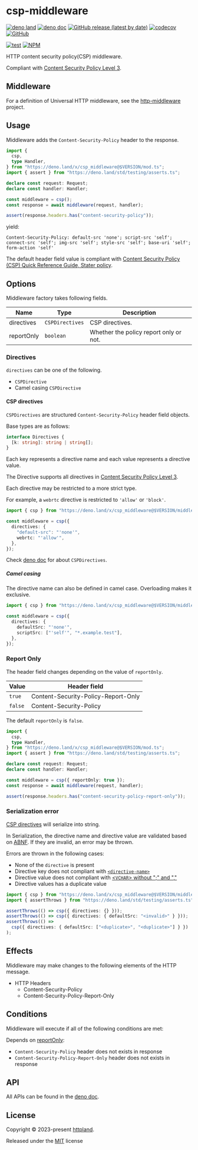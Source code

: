# csp-middleware

[![deno land](http://img.shields.io/badge/available%20on-deno.land/x-lightgrey.svg?logo=deno)](https://deno.land/x/csp_middleware)
[![deno doc](https://doc.deno.land/badge.svg)](https://doc.deno.land/https/deno.land/x/csp_middleware/mod.ts)
[![GitHub release (latest by date)](https://img.shields.io/github/v/release/httpland/csp-middleware)](https://github.com/httpland/csp-middleware/releases)
[![codecov](https://codecov.io/github/httpland/csp-middleware/branch/main/graph/badge.svg?token=MNFZEQH8OK)](https://codecov.io/gh/httpland/csp-middleware)
[![GitHub](https://img.shields.io/github/license/httpland/csp-middleware)](https://github.com/httpland/csp-middleware/blob/main/LICENSE)

[![test](https://github.com/httpland/csp-middleware/actions/workflows/test.yaml/badge.svg)](https://github.com/httpland/csp-middleware/actions/workflows/test.yaml)
[![NPM](https://nodei.co/npm/@httpland/csp-middleware.png?mini=true)](https://nodei.co/npm/@httpland/csp-middleware/)

HTTP content security policy(CSP) middleware.

Compliant with
[Content Security Policy Level 3](https://w3c.github.io/webappsec-csp/).

## Middleware

For a definition of Universal HTTP middleware, see the
[http-middleware](https://github.com/httpland/http-middleware) project.

## Usage

Middleware adds the `Content-Security-Policy` header to the response.

```ts
import {
  csp,
  type Handler,
} from "https://deno.land/x/csp_middleware@$VERSION/mod.ts";
import { assert } from "https://deno.land/std/testing/asserts.ts";

declare const request: Request;
declare const handler: Handler;

const middleware = csp();
const response = await middleware(request, handler);

assert(response.headers.has("content-security-policy"));
```

yield:

```http
Content-Security-Policy: default-src 'none'; script-src 'self'; connect-src 'self'; img-src 'self'; style-src 'self'; base-uri 'self'; form-action 'self'
```

The default header field value is compliant with
[Content Security Policy (CSP)
Quick Reference Guide, Stater policy](https://content-security-policy.com/).

## Options

Middleware factory takes following fields.

| Name       | Type            | Description                            |
| ---------- | --------------- | -------------------------------------- |
| directives | `CSPDirectives` | CSP directives.                        |
| reportOnly | `boolean`       | Whether the policy report only or not. |

### Directives

`directives` can be one of the following.

- `CSPDirective`
- Camel casing `CSPDirective`

#### CSP directives

`CSPDirectives` are structured `Content-Security-Policy` header field objects.

Base types are as follows:

```ts
interface Directives {
  [k: string]: string | string[];
}
```

Each key represents a directive name and each value represents a directive
value.

The Directive supports all directives in
[Content Security Policy Level 3](https://w3c.github.io/webappsec-csp/).

Each directive may be restricted to a more strict type.

For example, a `webrtc` directive is restricted to `'allow'` or `'block'`.

```ts
import { csp } from "https://deno.land/x/csp_middleware@$VERSION/middleware.ts";

const middleware = csp({
  directives: {
    "default-src": "'none'",
    webrtc: "'allow'",
  },
});
```

Check [deno doc](https://doc.deno.land/https/deno.land/x/csp_middleware/mod.ts)
for about `CSPDirectives`.

##### Camel casing

The directive name can also be defined in camel case. Overloading makes it
exclusive.

```ts
import { csp } from "https://deno.land/x/csp_middleware@$VERSION/middleware.ts";

const middleware = csp({
  directives: {
    defaultSrc: "'none'",
    scriptSrc: ["'self'", "*.example.test"],
  },
});
```

### Report Only

The header field changes depending on the value of `reportOnly`.

| Value   | Header field                        |
| ------- | ----------------------------------- |
| `true`  | Content-Security-Policy-Report-Only |
| `false` | Content-Security-Policy             |

The default `reportOnly` is `false`.

```ts
import {
  csp,
  type Handler,
} from "https://deno.land/x/csp_middleware@$VERSION/mod.ts";
import { assert } from "https://deno.land/std/testing/asserts.ts";

declare const request: Request;
declare const handler: Handler;

const middleware = csp({ reportOnly: true });
const response = await middleware(request, handler);

assert(response.headers.has("content-security-policy-report-only"));
```

### Serialization error

[CSP directives](#csp-directives) will serialize into string.

In Serialization, the directive name and directive value are validated based on
[ABNF](https://w3c.github.io/webappsec-csp/#framework-directives). If they are
invalid, an error may be thrown.

Errors are thrown in the following cases:

- None of the `directive` is present
- Directive key does not compliant with
  [`<directive-name>`](https://w3c.github.io/webappsec-csp/#grammardef-directive-name)
- Directive value does not compliant with
  [<`VCHAR`> without ";" and ","](https://w3c.github.io/webappsec-csp/#grammardef-directive-value)
- Directive values has a duplicate value

```ts
import { csp } from "https://deno.land/x/csp_middleware@$VERSION/middleware.ts";
import { assertThrows } from "https://deno.land/std/testing/asserts.ts";

assertThrows(() => csp({ directives: {} }));
assertThrows(() => csp({ directives: { defaultSrc: "<invalid>" } }));
assertThrows(() =>
  csp({ directives: { defaultSrc: ["<duplicate>", "<duplicate>"] } })
);
```

## Effects

Middleware may make changes to the following elements of the HTTP message.

- HTTP Headers
  - Content-Security-Policy
  - Content-Security-Policy-Report-Only

## Conditions

Middleware will execute if all of the following conditions are met:

Depends on [reportOnly](#report-only):

- `Content-Security-Policy` header does not exists in response
- `Content-Security-Policy-Report-Only` header does not exists in response

## API

All APIs can be found in the
[deno doc](https://doc.deno.land/https/deno.land/x/csp_middleware/mod.ts).

## License

Copyright © 2023-present [httpland](https://github.com/httpland).

Released under the [MIT](./LICENSE) license
